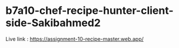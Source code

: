# b7a10-chef-recipe-hunter-client-side-Sakibahmed2

Live link : https://assignment-10-recipe-master.web.app/

